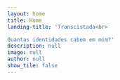 ```yaml
---
layout: home
title: Home
landing-title: 'Transcistada<br>

Quantas identidades cabem em mim?'
description: null
image: null
author: null
show_tile: false
---
```

